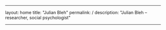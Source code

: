 
---
layout: home
title: "Julian Bleh"
permalink: /
description: "Julian Bleh – researcher, social psychologist"

---